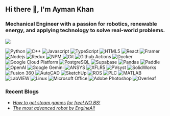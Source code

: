 ## Hi there 👋, I'm Ayman Khan

### Mechanical Engineer with a passion for robotics, renewable energy, and applying technology to solve real-world problems.

![](https://komarev.com/ghpvc/?username=amugoodbad229&color=red)

<p>
  <img alt="Python" src="https://img.shields.io/badge/-Python-3776AB?style=flat-square&logo=python&logoColor=white" />
  <img alt="C++" src="https://img.shields.io/badge/-C++-00599C?style=flat-square&logo=cplusplus&logoColor=white" />
  <img alt="Javascript" src="https://img.shields.io/badge/-javascript-F7DF1E?style=flat-square&logo=javascript&logoColor=black" />
  <img alt="TypeScript" src="https://img.shields.io/badge/-TypeScript-007ACC?style=flat-square&logo=typescript&logoColor=white" />
  <img alt="HTML5" src="https://img.shields.io/badge/-HTML5-E34F26?style=flat-square&logo=html5&logoColor=white" />
  <img alt="React" src="https://img.shields.io/badge/-React-61DAFB?style=flat-square&logo=react&logoColor=black" />
  <img alt="Framer" src="https://img.shields.io/badge/-Framer-0055FF?style=flat-square&logo=framer&logoColor=white" />
  <img alt="Nodejs" src="https://img.shields.io/badge/-Nodejs-339933?style=flat-square&logo=node.js&logoColor=white" />
  <img alt="Redux" src="https://img.shields.io/badge/-Redux-764ABC?style=flat-square&logo=redux&logoColor=white" />
  <img alt="NPM" src="https://img.shields.io/badge/-NPM-CB3837?style=flat-square&logo=npm&logoColor=white" />
  <img alt="Git" src="https://img.shields.io/badge/-Git-F05032?style=flat-square&logo=git&logoColor=white" />
  <img alt="Github Actions" src="https://img.shields.io/badge/-Github%20Actions-222222?style=flat-square&logo=githubactions&logoColor=white" />
  <img alt="Docker" src="https://img.shields.io/badge/-Docker-2496ED?style=flat-square&logo=docker&logoColor=white" />
  <img alt="Google Cloud Platform" src="https://img.shields.io/badge/-Google%20Cloud-4285F4?style=flat-square&logo=googlecloud&logoColor=white" />
  <img alt="PostgreSQL" src="https://img.shields.io/badge/-PostgreSQL-336791?style=flat-square&logo=postgresql&logoColor=white" />
  <img alt="Supabase" src="https://img.shields.io/badge/-Supabase-3FC088?style=flat-square&logo=supabase&logoColor=white" />
  <img alt="Pandas" src="https://img.shields.io/badge/-Pandas-150458?style=flat-square&logo=pandas&logoColor=white" />
  <img alt="Paddle" src="https://img.shields.io/badge/-Paddle%20(Payment%20Gateway)-F7931E?style=flat-square&logo=creditcard&logoColor=white" />
  <img alt="OpenAI" src="https://img.shields.io/badge/-OpenAI-412991?style=flat-square&logo=openai&logoColor=white" />
  <img alt="Google Gemini" src="https://img.shields.io/badge/-Google%20Gemini-4285F4?style=flat-square&logo=google&logoColor=white" />
  <img alt="ANSYS" src="https://img.shields.io/badge/-ANSYS-F25022?style=flat-square&logo=ansys&logoColor=white" />
  <img alt="XFLR5" src="https://img.shields.io/badge/-XFLR5-404040?style=flat-square&logo=github&logoColor=white" />
  <img alt="PVsyst" src="https://img.shields.io/badge/-PVsyst-FFD700?style=flat-square&logo=solarpanel&logoColor=white" />
  <img alt="SolidWorks" src="https://img.shields.io/badge/-SolidWorks-0076A8?style=flat-square&logo=solidworks&logoColor=white" />
  <img alt="Fusion 360" src="https://img.shields.io/badge/-Fusion%20360-EF6722?style=flat-square&logo=autodesk&logoColor=white" />
  <img alt="AutoCAD" src="https://img.shields.io/badge/-AutoCAD-000000?style=flat-square&logo=autodesk&logoColor=white" />
  <img alt="SketchUp" src="https://img.shields.io/badge/-SketchUp-F09100?style=flat-square&logo=sketchup&logoColor=white" />
  <img alt="ROS" src="https://img.shields.io/badge/-ROS-220021?style=flat-square&logo=ros&logoColor=white" />
  <img alt="PLC" src="https://img.shields.io/badge/-PLC-007ACC?style=flat-square" />
  <img alt="MATLAB" src="https://img.shields.io/badge/-MATLAB-0076A8?style=flat-square&logo=matlab&logoColor=white" />
  <img alt="LabVIEW" src="https://img.shields.io/badge/-LabVIEW-FFDC00?style=flat-square&logo=nationalinstruments&logoColor=black" />
  <img alt="Linux" src="https://img.shields.io/badge/-Linux-FCC624?style=flat-square&logo=linux&logoColor=black" />
  <img alt="Microsoft Office" src="https://img.shields.io/badge/-Microsoft%20Office-D83B01?style=flat-square&logo=microsoftoffice&logoColor=white" />
  <img alt="Adobe Photoshop" src="https://img.shields.io/badge/-Adobe%20Photoshop-31A8FF?style=flat-square&logo=adobephotoshop&logoColor=white" />
  <img alt="Overleaf" src="https://img.shields.io/badge/-Overleaf-47A472?style=flat-square&logo=overleaf&logoColor=white" />
</p>

<h3>Recent Blogs</h3>
<ul>
  <li><a href="https://app.milanote.com/1TCRmJ1l6DQc9j?p=MvLpa208xI4"><i>How to get steam games for free! NO BS!</i></a></li>
  <li><a href="https://www.facebook.com/AymanKing2020/posts/pfbid02tmyBfw8qkS2UdxPhPDJVTjkgehBf1MhxE8QWnNPaGB1WENr9CXZTBfMqBpL5r8isl"><i>The most advanced robot by EngineAI!</i></a></li>
</ul>


